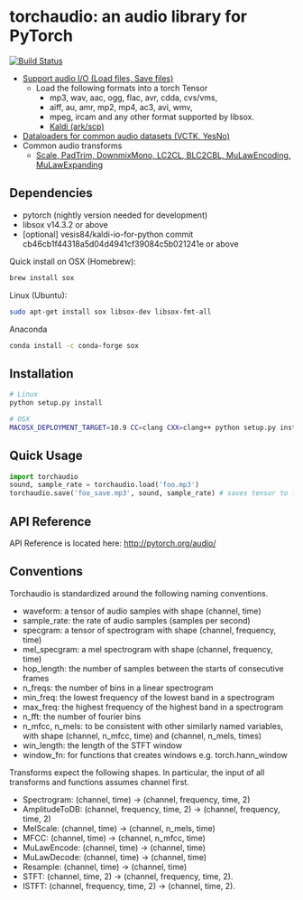 torchaudio: an audio library for PyTorch
========================================

[![Build Status](https://travis-ci.org/pytorch/audio.svg?branch=master)](https://travis-ci.org/pytorch/audio)

- [Support audio I/O (Load files, Save files)](http://pytorch.org/audio/)
  - Load the following formats into a torch Tensor
    - mp3, wav, aac, ogg, flac, avr, cdda, cvs/vms,
    - aiff, au, amr, mp2, mp4, ac3, avi, wmv,
    - mpeg, ircam and any other format supported by libsox.
    - [Kaldi (ark/scp)](http://pytorch.org/audio/kaldi_io.html)
- [Dataloaders for common audio datasets (VCTK, YesNo)](http://pytorch.org/audio/datasets.html)
- Common audio transforms
  - [Scale, PadTrim, DownmixMono, LC2CL, BLC2CBL, MuLawEncoding, MuLawExpanding](http://pytorch.org/audio/transforms.html)

Dependencies
------------
* pytorch (nightly version needed for development)
* libsox v14.3.2 or above
* [optional] vesis84/kaldi-io-for-python commit cb46cb1f44318a5d04d4941cf39084c5b021241e or above

Quick install on
OSX (Homebrew):
```bash
brew install sox
```
Linux (Ubuntu):
```bash
sudo apt-get install sox libsox-dev libsox-fmt-all
```
Anaconda
```bash
conda install -c conda-forge sox
```

Installation
------------

```bash
# Linux
python setup.py install

# OSX
MACOSX_DEPLOYMENT_TARGET=10.9 CC=clang CXX=clang++ python setup.py install
```

Quick Usage
-----------

```python
import torchaudio
sound, sample_rate = torchaudio.load('foo.mp3')
torchaudio.save('foo_save.mp3', sound, sample_rate) # saves tensor to file
```

API Reference
-------------

API Reference is located here: http://pytorch.org/audio/

Conventions
-----------

Torchaudio is standardized around the following naming conventions.

* waveform: a tensor of audio samples with shape (channel, time)
* sample_rate: the rate of audio samples (samples per second)
* specgram: a tensor of spectrogram with shape (channel, frequency, time)
* mel_specgram: a mel spectrogram with shape (channel, frequency, time)
* hop_length: the number of samples between the starts of consecutive frames
* n_freqs: the number of bins in a linear spectrogram
* min_freq: the lowest frequency of the lowest band in a spectrogram
* max_freq: the highest frequency of the highest band in a spectrogram
* n_fft: the number of fourier bins
* n_mfcc, n_mels: to be consistent with other similarly named variables, with shape (channel, n_mfcc, time) and (channel, n_mels, times)
* win_length: the length of the STFT window
* window_fn: for functions that creates windows e.g. torch.hann_window

Transforms expect the following shapes. In particular, the input of all transforms and functions assumes channel first.

* Spectrogram: (channel, time) -> (channel, frequency, time, 2)
* AmplitudeToDB: (channel, frequency, time, 2) -> (channel, frequency, time, 2)
* MelScale: (channel, time) -> (channel, n_mels, time)
* MFCC: (channel, time) -> (channel, n_mfcc, time)
* MuLawEncode: (channel, time) -> (channel, time)
* MuLawDecode: (channel, time) -> (channel, time)
* Resample: (channel, time) -> (channel, time)
* STFT: (channel, time, 2) -> (channel, frequency, time, 2).
* ISTFT: (channel, frequency, time, 2) -> (channel, time, 2).
